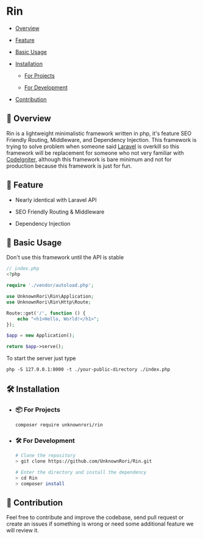 # Rin

* [Overview](https://github.com/UnknownRori/Rin#-overview)

* [Feature](https://github.com/UnknownRori/Rin#-feature)

* [Basic Usage](https://github.com/UnknownRori/Rin#-basic-usage)

* [Installation](https://github.com/UnknownRori/Rin#-installation)

    * [For Projects](https://github.com/UnknownRori/Rin#-for-projects)

    * [For Development](https://github.com/UnknownRori/Rin#%EF%B8%8F-for-development)
    
* [Contribution](https://github.com/UnknownRori/Rin#-contribution)


## 📔 Overview

Rin is a lightweight minimalistic framework written in php, it's feature SEO Friendly Routing, Middleware, and Dependency Injection. This framework is trying to solve problem when someone said [Laravel](https://laravel.com/) is overkill so this framework will be replacement for someone who not very familiar with [CodeIgniter](https://codeigniter.com/), although this framework is bare minimum and not for production because this framework is just for fun.

## 🚀 Feature

* Nearly identical with Laravel API

* SEO Friendly Routing & Middleware

* Dependency Injection

## 🚀 Basic Usage

Don't use this framework until the API is stable


```php
// index.php
<?php

require './vendor/autoload.php';

use UnknownRori\Rin\Application;
use UnknownRori\Rin\Http\Route;

Route::get('/', function () {
    echo "<h1>Hello, World!</h1>";
});

$app = new Application();

return $app->serve();
```

To start the server just type

`php -S 127.0.0.1:8000 -t ./your-public-directory ./index.php`

## 🛠️ Installation

* ### 📦 For Projects

    `composer require unknownrori/rin`

* ### 🛠️ For Development

    ``` bash
    # Clone the repository
    > git clone https://github.com/UnknownRori/Rin.git

    # Enter the directory and install the dependency
    > cd Rin
    > composer install
    ```

## 🌟 Contribution

Feel free to contribute and improve the codebase, send pull request or create an issues if something is wrong or need some additional feature we will review it.